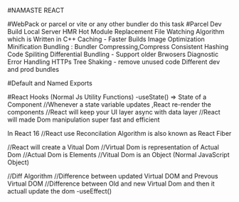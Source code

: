 #NAMASTE REACT

#WebPack or parcel or vite or any other bundler do this task
#Parcel
Dev Build
Local Server
HMR Hot Module Replacement
File Watching Algorithm which is Written in C++
Caching - Faster Builds
Image Optimization
Minification
Bundling : Bundler
Compressing,Compress
Consistent Hashing
Code Spiliting
Differential Bundling - Support older Brwosers
Diagnostic
Error Handling
HTTPs
Tree Shaking - remove unused code
Different dev and prod bundles

#Default and Named Exports

#React Hooks
(Normal Js Utility Functions)
-useState()
=> State of a Component
//Whenever a state variable updates ,React re-render the components
//React will keep your UI layer async with data layer
//React will made Dom manipulation super fast and efficient

In React 16
//React use Reconcilation Algorithm is also known as React Fiber

//React will create a Vitual Dom
//Virtual Dom is representation of Actual Dom
//Actual Dom is Elements
//Vitual Dom is an Object (Normal JavaScript Object)

//Diff Algorithm
//Difference between updated Virtual DOM and Prevous Virtual DOM
//Difference between Old and new Virtual Dom and then it actuall update the dom
-useEffect()
